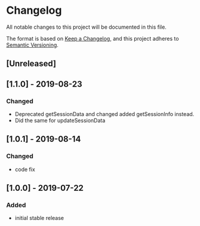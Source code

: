 # Changelog
All notable changes to this project will be documented in this file.

The format is based on [Keep a Changelog](https://keepachangelog.com/en/1.0.0/),
and this project adheres to [Semantic Versioning](https://semver.org/spec/v2.0.0.html).

## [Unreleased]

## [1.1.0] - 2019-08-23
### Changed
- Deprecated getSessionData and changed added getSessionInfo instead.
- Did the same for updateSessionData

## [1.0.1] - 2019-08-14
### Changed
- code fix

## [1.0.0] - 2019-07-22
### Added
- initial stable release